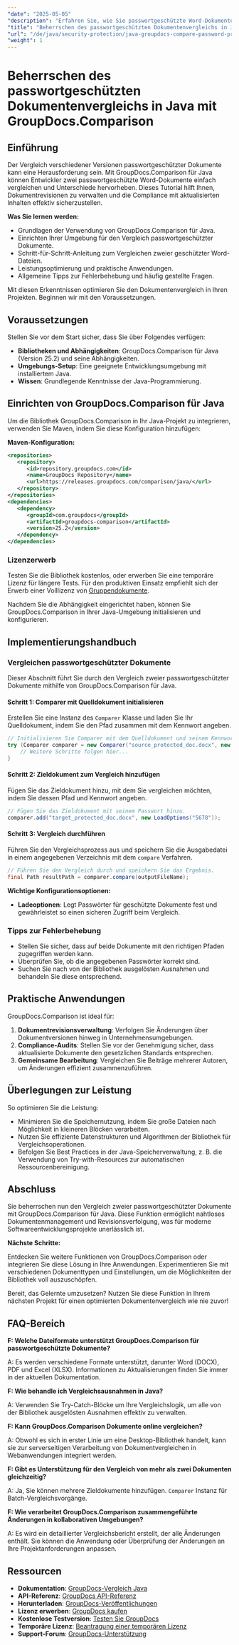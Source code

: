 ```yaml
---
"date": "2025-05-05"
"description": "Erfahren Sie, wie Sie passwortgeschützte Word-Dokumente in Java mit GroupDocs.Comparison vergleichen. Diese Anleitung behandelt Einrichtung, Implementierung und Best Practices für einen reibungslosen Dokumentenvergleich."
"title": "Beherrschen des passwortgeschützten Dokumentenvergleichs in Java mit GroupDocs.Comparison"
"url": "/de/java/security-protection/java-groupdocs-compare-password-protected-docs/"
"weight": 1
---
```


# Beherrschen des passwortgeschützten Dokumentenvergleichs in Java mit GroupDocs.Comparison

## Einführung

Der Vergleich verschiedener Versionen passwortgeschützter Dokumente kann eine Herausforderung sein. Mit GroupDocs.Comparison für Java können Entwickler zwei passwortgeschützte Word-Dokumente einfach vergleichen und Unterschiede hervorheben. Dieses Tutorial hilft Ihnen, Dokumentrevisionen zu verwalten und die Compliance mit aktualisierten Inhalten effektiv sicherzustellen.

**Was Sie lernen werden:**

- Grundlagen der Verwendung von GroupDocs.Comparison für Java.
- Einrichten Ihrer Umgebung für den Vergleich passwortgeschützter Dokumente.
- Schritt-für-Schritt-Anleitung zum Vergleichen zweier geschützter Word-Dateien.
- Leistungsoptimierung und praktische Anwendungen.
- Allgemeine Tipps zur Fehlerbehebung und häufig gestellte Fragen.

Mit diesen Erkenntnissen optimieren Sie den Dokumentenvergleich in Ihren Projekten. Beginnen wir mit den Voraussetzungen.

## Voraussetzungen

Stellen Sie vor dem Start sicher, dass Sie über Folgendes verfügen:

- **Bibliotheken und Abhängigkeiten**: GroupDocs.Comparison für Java (Version 25.2) und seine Abhängigkeiten.
- **Umgebungs-Setup**: Eine geeignete Entwicklungsumgebung mit installiertem Java.
- **Wissen**: Grundlegende Kenntnisse der Java-Programmierung.

## Einrichten von GroupDocs.Comparison für Java

Um die Bibliothek GroupDocs.Comparison in Ihr Java-Projekt zu integrieren, verwenden Sie Maven, indem Sie diese Konfiguration hinzufügen:

**Maven-Konfiguration:**

```xml
<repositories>
   <repository>
      <id>repository.groupdocs.com</id>
      <name>GroupDocs Repository</name>
      <url>https://releases.groupdocs.com/comparison/java/</url>
   </repository>
</repositories>
<dependencies>
   <dependency>
      <groupId>com.groupdocs</groupId>
      <artifactId>groupdocs-comparison</artifactId>
      <version>25.2</version>
   </dependency>
</dependencies>
```

### Lizenzerwerb

Testen Sie die Bibliothek kostenlos, oder erwerben Sie eine temporäre Lizenz für längere Tests. Für den produktiven Einsatz empfiehlt sich der Erwerb einer Volllizenz von [Gruppendokumente](https://purchase.groupdocs.com/buy).

Nachdem Sie die Abhängigkeit eingerichtet haben, können Sie GroupDocs.Comparison in Ihrer Java-Umgebung initialisieren und konfigurieren.

## Implementierungshandbuch

### Vergleichen passwortgeschützter Dokumente

Dieser Abschnitt führt Sie durch den Vergleich zweier passwortgeschützter Dokumente mithilfe von GroupDocs.Comparison für Java. 

#### Schritt 1: Comparer mit Quelldokument initialisieren

Erstellen Sie eine Instanz des `Comparer` Klasse und laden Sie Ihr Quelldokument, indem Sie den Pfad zusammen mit dem Kennwort angeben.

```java
// Initialisieren Sie Comparer mit dem Quelldokument und seinem Kennwort.
try (Comparer comparer = new Comparer("source_protected_doc.docx", new LoadOptions("1234"))) {
    // Weitere Schritte folgen hier...
}
```

#### Schritt 2: Zieldokument zum Vergleich hinzufügen

Fügen Sie das Zieldokument hinzu, mit dem Sie vergleichen möchten, indem Sie dessen Pfad und Kennwort angeben.

```java
// Fügen Sie das Zieldokument mit seinem Passwort hinzu.
comparer.add("target_protected_doc.docx", new LoadOptions("5678"));
```

#### Schritt 3: Vergleich durchführen

Führen Sie den Vergleichsprozess aus und speichern Sie die Ausgabedatei in einem angegebenen Verzeichnis mit dem `compare` Verfahren.

```java
// Führen Sie den Vergleich durch und speichern Sie das Ergebnis.
final Path resultPath = comparer.compare(outputFileName);
```

**Wichtige Konfigurationsoptionen:**

- **Ladeoptionen**: Legt Passwörter für geschützte Dokumente fest und gewährleistet so einen sicheren Zugriff beim Vergleich.

### Tipps zur Fehlerbehebung

- Stellen Sie sicher, dass auf beide Dokumente mit den richtigen Pfaden zugegriffen werden kann.
- Überprüfen Sie, ob die angegebenen Passwörter korrekt sind.
- Suchen Sie nach von der Bibliothek ausgelösten Ausnahmen und behandeln Sie diese entsprechend.

## Praktische Anwendungen

GroupDocs.Comparison ist ideal für:

1. **Dokumentrevisionsverwaltung**: Verfolgen Sie Änderungen über Dokumentversionen hinweg in Unternehmensumgebungen.
2. **Compliance-Audits**: Stellen Sie vor der Genehmigung sicher, dass aktualisierte Dokumente den gesetzlichen Standards entsprechen.
3. **Gemeinsame Bearbeitung**: Vergleichen Sie Beiträge mehrerer Autoren, um Änderungen effizient zusammenzuführen.

## Überlegungen zur Leistung

So optimieren Sie die Leistung:

- Minimieren Sie die Speichernutzung, indem Sie große Dateien nach Möglichkeit in kleineren Blöcken verarbeiten.
- Nutzen Sie effiziente Datenstrukturen und Algorithmen der Bibliothek für Vergleichsoperationen.
- Befolgen Sie Best Practices in der Java-Speicherverwaltung, z. B. die Verwendung von Try-with-Resources zur automatischen Ressourcenbereinigung.

## Abschluss

Sie beherrschen nun den Vergleich zweier passwortgeschützter Dokumente mit GroupDocs.Comparison für Java. Diese Funktion ermöglicht nahtloses Dokumentenmanagement und Revisionsverfolgung, was für moderne Softwareentwicklungsprojekte unerlässlich ist.

**Nächste Schritte:**

Entdecken Sie weitere Funktionen von GroupDocs.Comparison oder integrieren Sie diese Lösung in Ihre Anwendungen. Experimentieren Sie mit verschiedenen Dokumenttypen und Einstellungen, um die Möglichkeiten der Bibliothek voll auszuschöpfen.

Bereit, das Gelernte umzusetzen? Nutzen Sie diese Funktion in Ihrem nächsten Projekt für einen optimierten Dokumentenvergleich wie nie zuvor!

## FAQ-Bereich

**F: Welche Dateiformate unterstützt GroupDocs.Comparison für passwortgeschützte Dokumente?**

A: Es werden verschiedene Formate unterstützt, darunter Word (DOCX), PDF und Excel (XLSX). Informationen zu Aktualisierungen finden Sie immer in der aktuellen Dokumentation.

**F: Wie behandle ich Vergleichsausnahmen in Java?**

A: Verwenden Sie Try-Catch-Blöcke um Ihre Vergleichslogik, um alle von der Bibliothek ausgelösten Ausnahmen effektiv zu verwalten.

**F: Kann GroupDocs.Comparison Dokumente online vergleichen?**

A: Obwohl es sich in erster Linie um eine Desktop-Bibliothek handelt, kann sie zur serverseitigen Verarbeitung von Dokumentvergleichen in Webanwendungen integriert werden.

**F: Gibt es Unterstützung für den Vergleich von mehr als zwei Dokumenten gleichzeitig?**

A: Ja, Sie können mehrere Zieldokumente hinzufügen. `Comparer` Instanz für Batch-Vergleichsvorgänge.

**F: Wie verarbeitet GroupDocs.Comparison zusammengeführte Änderungen in kollaborativen Umgebungen?**

A: Es wird ein detaillierter Vergleichsbericht erstellt, der alle Änderungen enthält. Sie können die Anwendung oder Überprüfung der Änderungen an Ihre Projektanforderungen anpassen.

## Ressourcen

- **Dokumentation**: [GroupDocs-Vergleich Java](https://docs.groupdocs.com/comparison/java/)
- **API-Referenz**: [GroupDocs API-Referenz](https://reference.groupdocs.com/comparison/java/)
- **Herunterladen**: [GroupDocs-Veröffentlichungen](https://releases.groupdocs.com/comparison/java/)
- **Lizenz erwerben**: [GroupDocs kaufen](https://purchase.groupdocs.com/buy)
- **Kostenlose Testversion**: [Testen Sie GroupDocs](https://releases.groupdocs.com/comparison/java/)
- **Temporäre Lizenz**: [Beantragung einer temporären Lizenz](https://purchase.groupdocs.com/temporary-license/)
- **Support-Forum**: [GroupDocs-Unterstützung](https://forum.groupdocs.com/c/comparison)